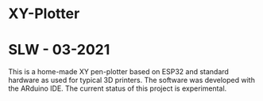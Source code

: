 # XY-Plotter
# SLW - 03-2021

This is a home-made XY pen-plotter based on ESP32 and standard hardware as used for typical 3D printers. The software was developed with the ARduino IDE.
The current status of this project is experimental. 
